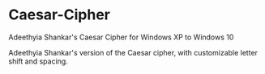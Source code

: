 # Caesar-Cipher
Adeethyia Shankar's Caesar Cipher for Windows XP to Windows 10

Adeethyia Shankar's version of the Caesar cipher, with customizable letter shift and spacing.
